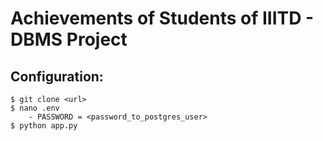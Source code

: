 # Achievements of Students of IIITD - DBMS Project

## Configuration:
    $ git clone <url>
    $ nano .env
        - PASSWORD = <password_to_postgres_user>
    $ python app.py
